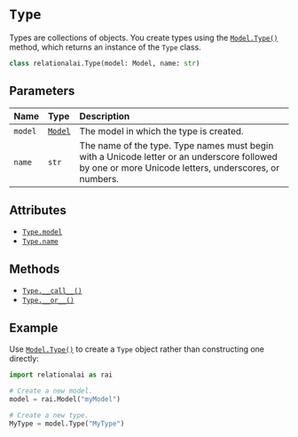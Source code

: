 <!-- markdownlint-disable MD024 -->

# `Type`

Types are collections of objects.
You create types using the [`Model.Type()`](../Model/Type.md) method,
which returns an instance of the `Type` class.

```python
class relationalai.Type(model: Model, name: str)
```

## Parameters

| Name | Type | Description |
| :--- | :--- | :------ |
| `model` | [`Model`](../Model/README.md) | The model in which the type is created. |
| `name` | `str` | The name of the type. Type names must begin with a Unicode letter or an underscore followed by one or more Unicode letters, underscores, or numbers. |

## Attributes

- [`Type.model`](./model.md)
- [`Type.name`](./name.md)

## Methods

- [`Type.__call__()`](./call__.md)
- [`Type.__or__()`](./or__.md)

## Example

Use [`Model.Type()`](../Model/Type.md) to create a `Type` object rather than constructing one directly:

```python
import relationalai as rai

# Create a new model.
model = rai.Model("myModel")

# Create a new type.
MyType = model.Type("MyType")
```
